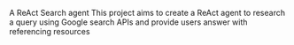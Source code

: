 A ReAct Search agent
This project aims to create a ReAct agent to research a query using Google search APIs and provide users answer with referencing resources

